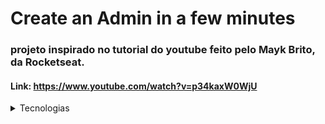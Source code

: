 # Create an Admin in a few minutes

### projeto inspirado no tutorial do youtube feito pelo Mayk Brito, da Rocketseat.
#### Link: https://www.youtube.com/watch?v=p34kaxW0WjU

<details>
  <summary>Tecnologias</summary>

 - javascript
 - Node.js
 - mongoDb
 - Express
 - admin-bro

</details>
